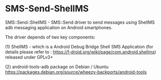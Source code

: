 SMS-Send-ShellMS
================

SMS::Send::ShellMS - SMS::Send driver to send messages using ShellMS adb messaging application on Android smartphones.

The driver depends of two key components:

(1) ShellMS - which is a Android Debug Bridge Shell SMS Application (for details please refer to : https://f-droid.org/wiki/page/com.android.shellms) released under GPLv3+

(2) android-tools-adb package on Debian / Ubuntu https://packages.debian.org/source/wheezy-backports/android-tools
